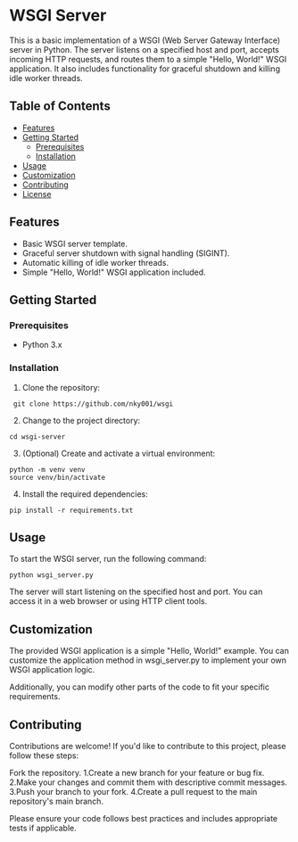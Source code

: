 # WSGI Server

This is a basic implementation of a WSGI (Web Server Gateway Interface) server in Python. The server listens on a specified host and port, accepts incoming HTTP requests, and routes them to a simple "Hello, World!" WSGI application. It also includes functionality for graceful shutdown and killing idle worker threads.

## Table of Contents

- [Features](#features)
- [Getting Started](#getting-started)
  - [Prerequisites](#prerequisites)
  - [Installation](#installation)
- [Usage](#usage)
- [Customization](#customization)
- [Contributing](#contributing)
- [License](#license)

## Features

- Basic WSGI server template.
- Graceful server shutdown with signal handling (SIGINT).
- Automatic killing of idle worker threads.
- Simple "Hello, World!" WSGI application included.

## Getting Started

### Prerequisites

- Python 3.x

### Installation
1. Clone the repository:

  ```shell
   git clone https://github.com/nky001/wsgi
  ```
2. Change to the project directory:
  ```shell
  cd wsgi-server
  ```
3. (Optional) Create and activate a virtual environment:

  ```shell
  python -m venv venv
  source venv/bin/activate
  ```
4. Install the required dependencies:
  ```shell
  pip install -r requirements.txt
  ```

## Usage
To start the WSGI server, run the following command:

```shell
python wsgi_server.py
```
The server will start listening on the specified host and port. You can access it in a web browser or using HTTP client tools.

## Customization
The provided WSGI application is a simple "Hello, World!" example. You can customize the application method in wsgi_server.py to implement your own WSGI application logic.

Additionally, you can modify other parts of the code to fit your specific requirements.

## Contributing
Contributions are welcome! If you'd like to contribute to this project, please follow these steps:

  Fork the repository.
  1.Create a new branch for your feature or bug fix.
  2.Make your changes and commit them with descriptive commit messages.
  3.Push your branch to your fork.
  4.Create a pull request to the main repository's main branch.

Please ensure your code follows best practices and includes appropriate tests if applicable.
